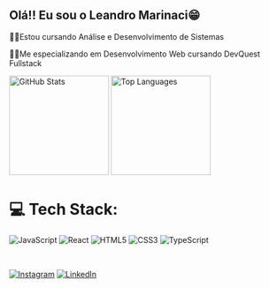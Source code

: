 ## Olá!! Eu sou o Leandro Marinaci😁
<div>
  <p>👨‍🎓Estou cursando Análise e Desenvolvimento de Sistemas</p>
  <p>👨‍💻Me especializando em Desenvolvimento Web cursando DevQuest Fullstack</p>
</div>

<div>
  <img height="180em" src="https://github-readme-stats.vercel.app/api?username=Leandro-Mfarias&show_icons=true&theme=midnight-purple" alt="GitHub Stats">
  <img height="180em" src="https://github-readme-stats.vercel.app/api/top-langs/?username=Leandro-Mfarias&theme=midnight-purple&hide_border=false&include_all_commits=false&count_private=false&layout=compact" alt="Top Languages">
</div>

# 💻 Tech Stack:
![JavaScript](https://img.shields.io/badge/javascript-%23323330.svg?style=for-the-badge&logo=javascript&logoColor=%23F7DF1E) 
![React](https://img.shields.io/badge/react-%2320232a.svg?style=for-the-badge&logo=react&logoColor=%2361DAFB)
![HTML5](https://img.shields.io/badge/html5-%23E34F26.svg?style=for-the-badge&logo=html5&logoColor=white)
![CSS3](https://img.shields.io/badge/css3-%231572B6.svg?style=for-the-badge&logo=css3&logoColor=white)
![TypeScript](https://img.shields.io/badge/typescript-%23007ACC.svg?style=for-the-badge&logo=typescript&logoColor=white)

<br>

[![Instagram](https://img.shields.io/badge/Instagram-%23E4405F.svg?logo=Instagram&logoColor=white)](https://instagram.com/leandro-marinaci) 
[![LinkedIn](https://img.shields.io/badge/LinkedIn-%230077B5.svg?logo=linkedin&logoColor=white)](https://www.linkedin.com/in/leandro-farias-56008026a/)

